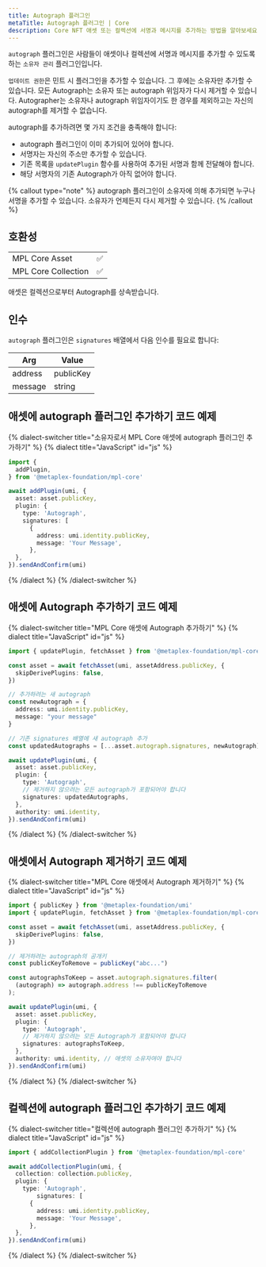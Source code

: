 ```yaml
---
title: Autograph 플러그인
metaTitle: Autograph 플러그인 | Core
description: Core NFT 애셋 또는 컬렉션에 서명과 메시지를 추가하는 방법을 알아보세요.
---
```


`autograph` 플러그인은 사람들이 애셋이나 컬렉션에 서명과 메시지를 추가할 수 있도록 하는 `소유자 관리` 플러그인입니다.

`업데이트 권한`은 민트 시 플러그인을 추가할 수 있습니다. 그 후에는 소유자만 추가할 수 있습니다. 모든 Autograph는 소유자 또는 autograph 위임자가 다시 제거할 수 있습니다. Autographer는 소유자나 autograph 위임자이기도 한 경우를 제외하고는 자신의 autograph를 제거할 수 없습니다.

autograph를 추가하려면 몇 가지 조건을 충족해야 합니다:

- autograph 플러그인이 이미 추가되어 있어야 합니다.
- 서명자는 자신의 주소만 추가할 수 있습니다.
- 기존 목록을 `updatePlugin` 함수를 사용하여 추가된 서명과 함께 전달해야 합니다.
- 해당 서명자의 기존 Autograph가 아직 없어야 합니다.

{% callout type="note" %}
autograph 플러그인이 소유자에 의해 추가되면 누구나 서명을 추가할 수 있습니다. 소유자가 언제든지 다시 제거할 수 있습니다.
{% /callout %}

## 호환성

|                     |     |
| ------------------- | --- |
| MPL Core Asset      | ✅  |
| MPL Core Collection | ✅  |

애셋은 컬렉션으로부터 Autograph를 상속받습니다.

## 인수

`autograph` 플러그인은 `signatures` 배열에서 다음 인수를 필요로 합니다:

| Arg     | Value     |
| ------- | ------    |
| address | publicKey |
| message | string    |

## 애셋에 autograph 플러그인 추가하기 코드 예제

{% dialect-switcher title="소유자로서 MPL Core 애셋에 autograph 플러그인 추가하기" %}
{% dialect title="JavaScript" id="js" %}

```ts
import {
  addPlugin,
} from '@metaplex-foundation/mpl-core'

await addPlugin(umi, {
  asset: asset.publicKey,
  plugin: {
    type: 'Autograph',
    signatures: [
      {
        address: umi.identity.publicKey,
        message: 'Your Message',
      },
  },
}).sendAndConfirm(umi)
```

{% /dialect %}
{% /dialect-switcher %}

## 애셋에 Autograph 추가하기 코드 예제

{% dialect-switcher title="MPL Core 애셋에 Autograph 추가하기" %}
{% dialect title="JavaScript" id="js" %}

```ts
import { updatePlugin, fetchAsset } from '@metaplex-foundation/mpl-core'

const asset = await fetchAsset(umi, assetAddress.publicKey, {
  skipDerivePlugins: false,
})

// 추가하려는 새 autograph
const newAutograph = {
  address: umi.identity.publicKey,
  message: "your message"
}

// 기존 signatures 배열에 새 autograph 추가
const updatedAutographs = [...asset.autograph.signatures, newAutograph]

await updatePlugin(umi, {
  asset: asset.publicKey,
  plugin: {
    type: 'Autograph',
    // 제거하지 않으려는 모든 autograph가 포함되어야 합니다
    signatures: updatedAutographs,
  },
  authority: umi.identity,
}).sendAndConfirm(umi)
```

{% /dialect %}
{% /dialect-switcher %}

## 애셋에서 Autograph 제거하기 코드 예제

{% dialect-switcher title="MPL Core 애셋에서 Autograph 제거하기" %}
{% dialect title="JavaScript" id="js" %}

```ts
import { publicKey } from '@metaplex-foundation/umi'
import { updatePlugin, fetchAsset } from '@metaplex-foundation/mpl-core'

const asset = await fetchAsset(umi, assetAddress.publicKey, {
  skipDerivePlugins: false,
})

// 제거하려는 autograph의 공개키
const publicKeyToRemove = publicKey("abc...")

const autographsToKeep = asset.autograph.signatures.filter(
  (autograph) => autograph.address !== publicKeyToRemove
);

await updatePlugin(umi, {
  asset: asset.publicKey,
  plugin: {
    type: 'Autograph',
    // 제거하지 않으려는 모든 Autograph가 포함되어야 합니다
    signatures: autographsToKeep,
  },
  authority: umi.identity, // 애셋의 소유자여야 합니다
}).sendAndConfirm(umi)
```

{% /dialect %}
{% /dialect-switcher %}

## 컬렉션에 autograph 플러그인 추가하기 코드 예제

{% dialect-switcher title="컬렉션에 autograph 플러그인 추가하기" %}
{% dialect title="JavaScript" id="js" %}

```ts
import { addCollectionPlugin } from '@metaplex-foundation/mpl-core'

await addCollectionPlugin(umi, {
  collection: collection.publicKey,
  plugin: {
    type: 'Autograph',
        signatures: [
      {
        address: umi.identity.publicKey,
        message: 'Your Message',
      },
  },
}).sendAndConfirm(umi)
```

{% /dialect %}
{% /dialect-switcher %}
